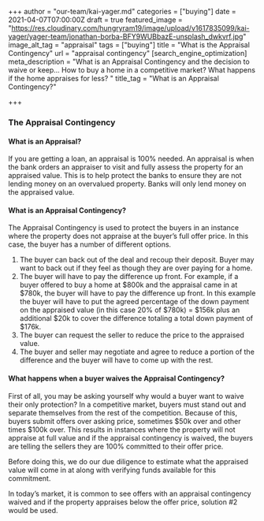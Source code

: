 +++
author = "our-team/kai-yager.md"
categories = ["buying"]
date = 2021-04-07T07:00:00Z
draft = true
featured_image = "https://res.cloudinary.com/hungryram19/image/upload/v1617835099/kai-yager/yager-team/jonathan-borba-BFY9WUBbazE-unsplash_dwkvrf.jpg"
image_alt_tag = "appraisal"
tags = ["buying"]
title = "What is the Appraisal Contingency"
url = "appraisal contingency"
[search_engine_optimization]
meta_description = "What is an Appraisal Contingency and the decision to waive or keep... How to buy a home in a competitive market? What happens if the home appraises for less? "
title_tag = "What is an Appraisal Contingency?"

+++
### The Appraisal Contingency

#### What is an Appraisal?

If you are getting a loan, an appraisal is 100% needed. An appraisal is when the bank orders an appraiser to visit and fully assess the property for an appraised value. This is to help protect the banks to ensure they are not lending money on an overvalued property. Banks will only lend money on the appraised value.

#### What is an Appraisal Contingency?

The Appraisal Contingency is used to protect the buyers in an instance where the property does not appraise at the buyer’s full offer price. In this case, the buyer has a number of different options.

1. The buyer can back out of the deal and recoup their deposit. Buyer may want to back out if they feel as though they are over paying for a home.
2. The buyer will have to pay the difference up front. For example, if a buyer offered to buy a home at $800k and the appraisal came in at $780k, the buyer will have to pay the difference up front. In this example the buyer will have to put the agreed percentage of the down payment on the appraised value (in this case 20% of $780k) = $156k plus an additional $20k to cover the difference totaling a total down payment of $176k.
3. The buyer can request the seller to reduce the price to the appraised value.
4. The buyer and seller may negotiate and agree to reduce a portion of the difference and the buyer will have to come up with the rest.

#### What happens when a buyer waives the Appraisal Contingency?

First of all, you may be asking yourself why would a buyer want to waive their only protection? In a competitive market, buyers must stand out and separate themselves from the rest of the competition. Because of this, buyers submit offers over asking price, sometimes $50k over and other times $100k over. This results in instances where the property will not appraise at full value and if the appraisal contingency is waived, the buyers are telling the sellers they are 100% committed to their offer price.

Before doing this, we do our due diligence to estimate what the appraised value will come in at along with verifying funds available for this commitment.

In today’s market, it is common to see offers with an appraisal contingency waived and if the property appraises below the offer price, solution #2 would be used.